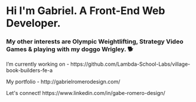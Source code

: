 <h1>Hi I'm Gabriel. A Front-End Web Developer.</h1>

<h3>My other interests are Olympic Weightlifting, Strategy Video Games & playing with my doggo Wrigley. 🐕</h3>
<p>I’m currently working on - https://github.com/Lambda-School-Labs/village-book-builders-fe-a</p>
<p>My portfolio - http://gabrielromerodesign.com/</p>
<p>Let's connect! https://www.linkedin.com/in/gabe-romero-design/</p>
